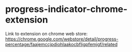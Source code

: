 # progress-indicator-chrome-extension
Link to extension on chrome web store: https://chrome.google.com/webstore/detail/progress-percentage/faajemccjpdiohlaakocbfligpfemjgf/related
